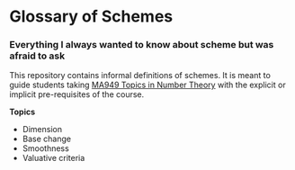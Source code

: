 # Glossary of Schemes
<!--# adomani.github.io -->

<H3>Everything I always wanted to know about scheme but was afraid to ask</H3>

This repository contains informal definitions of schemes.  It is meant to guide students taking <a href="https://warwick.ac.uk/fac/sci/maths/postgrad/current/phd_studies/modules/ma939/" target="_blank">MA949 Topics in Number Theory</a> with the explicit or implicit pre-requisites of the course.

<p>
  <b>Topics</b>

<ul>
  <li>Dimension</li>
  <li>Base change</li>
  <li>Smoothness</li>
  <li>Valuative criteria</li>
</ul>

<!--<a href="README.md">ReadMe</a>. <a href="defs.html">ReadMe</a>.-->
